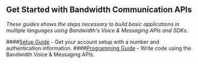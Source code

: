 
## Get Started with Bandwidth Communication APIs 
*_These guides shows the steps necessary to build basic applications in multiple languages using Bandwidth's Voice & Messaging APIs and SDKs._*

####[Setup Guide](/getStartedSetupGuide.md) - Get your account setup with a number and authentication information.
####[Programming Guide](/getStartedSetupGuide.html) - Write code using the Bandwidth Voice & Messaging APIs.






































































